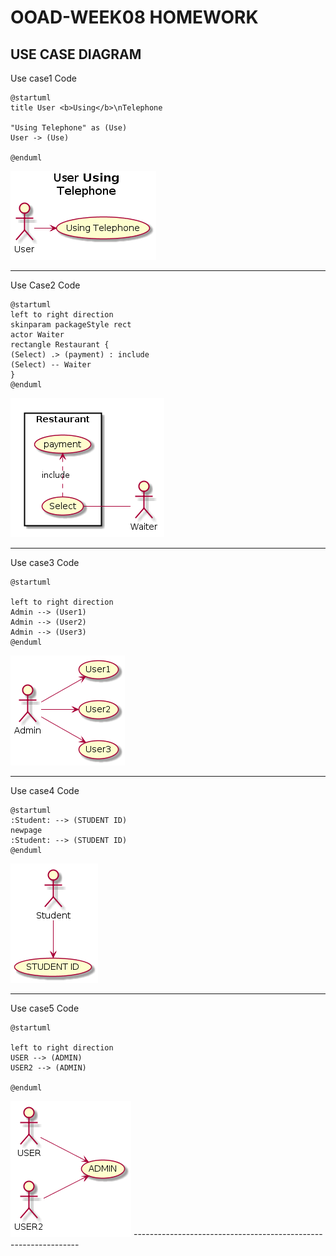 # OOAD-WEEK08 HOMEWORK
## USE CASE DIAGRAM
  Use case1
  Code
```
@startuml
title User <b>Using</b>\nTelephone

"Using Telephone" as (Use)
User -> (Use)

@enduml
```
<img src="https://github.com/Mustted/OOAD-WEEK08/blob/master/Homework/Use%20case%201.png?raw=true">

----------------------------------------------------------------

  Use Case2
  Code
  ```
  @startuml
left to right direction
skinparam packageStyle rect
actor Waiter
rectangle Restaurant {
  (Select) .> (payment) : include
  (Select) -- Waiter
}
@enduml
```
<img src="https://github.com/Mustted/OOAD-WEEK08/blob/master/Homework/Use%20case2.png?raw=true">

----------------------------------------------------------------
  Use case3
  Code
  ```
  @startuml

left to right direction
Admin --> (User1)
Admin --> (User2)
Admin --> (User3)
@enduml
```
<img src="https://github.com/Mustted/OOAD-WEEK08/blob/master/Homework/Use%20case3.png?raw=true">

----------------------------------------------------------------
  Use case4
  Code
 ```
@startuml
:Student: --> (STUDENT ID)
newpage
:Student: --> (STUDENT ID)
@enduml
```
<img src="https://github.com/Mustted/OOAD-WEEK08/blob/master/Homework/Use%20case4.png?raw=true">

----------------------------------------------------------------
  Use case5
  Code
 ```
 @startuml

left to right direction
USER --> (ADMIN)
USER2 --> (ADMIN)

@enduml
```
<img src="https://github.com/Mustted/OOAD-WEEK08/blob/master/Homework/USE%20CASE5.png?raw=true">
----------------------------------------------------------------
